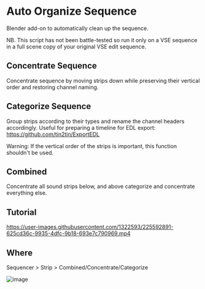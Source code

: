 # Auto Organize Sequence

Blender add-on to automatically clean up the sequence.

NB. This script has not been battle-tested so run it only on a VSE sequence in a full scene copy of your original VSE edit sequence. 

## Concentrate Sequence
Concentrate sequence by moving strips down while preserving their vertical order and restoring channel naming.

## Categorize Sequence
Group strips according to their types and rename the channel headers accordingly.
Useful for preparing a timeline for EDL export: https://github.com/tin2tin/ExportEDL

Warning: If the vertical order of the strips is important, this function shouldn't be used.

## Combined
Concentrate all sound strips below, and above categorize and concentrate everything else.

## Tutorial

https://user-images.githubusercontent.com/1322593/225592891-625cd36c-9935-4dfc-9b18-693e7c790969.mp4

## Where
Sequencer > Strip > Combined/Concentrate/Categorize

![image](https://github.com/tin2tin/Arrange_Sequence/assets/1322593/e72a2ee3-21f4-4f0f-b4f8-35aa7f02ef69)

